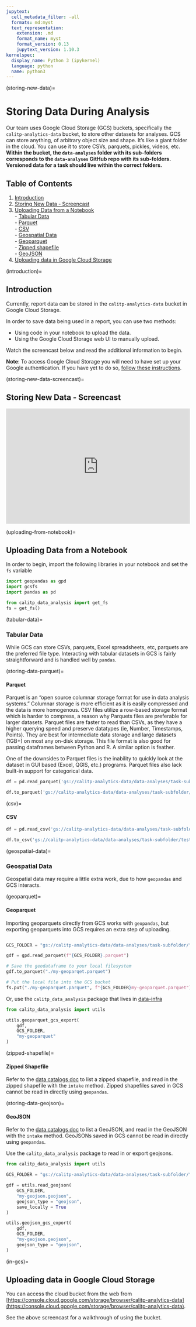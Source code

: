 ```yaml
---
jupytext:
  cell_metadata_filter: -all
  formats: md:myst
  text_representation:
    extension: .md
    format_name: myst
    format_version: 0.13
    jupytext_version: 1.10.3
kernelspec:
  display_name: Python 3 (ipykernel)
  language: python
  name: python3
---
```


(storing-new-data)=

# Storing Data During Analysis

Our team uses Google Cloud Storage (GCS) buckets, specifically the `calitp-analytics-data` bucket, to store other datasets for analyses. GCS can store anything, of arbitrary object size and shape. It’s like a giant folder in the cloud. You can use it to store CSVs, parquets, pickles, videos, etc. **Within the bucket, the `data-analyses` folder with its sub-folders corresponds to the `data-analyses` GitHub repo with its sub-folders. Versioned data for a task should live within the correct folders.**

## Table of Contents

1. [Introduction](#introduction)
2. [Storing New Data - Screencast](#storing-new-data-screencast)
3. [Uploading Data from a Notebook](#uploading-from-notebook)
   <br> - [Tabular Data](#tabular-data)
   <br> - [Parquet](#storing-data-parquet)
   <br> - [CSV](#csv)
   <br> - [Geospatial Data](#geospatial-data)
   <br> - [Geoparquet](#geoparquet)
   <br> - [Zipped shapefile](#zipped-shapefile)
   <br> - [GeoJSON](#storing-data-geojson)
4. [Uploading data in Google Cloud Storage](#in-gcs)

(introduction)=

## Introduction

Currently, report data can be stored in the `calitp-analytics-data` bucket in Google Cloud Storage.

In order to save data being used in a report, you can use two methods:

- Using code in your notebook to upload the data.
- Using the Google Cloud Storage web UI to manually upload.

Watch the screencast below and read the additional information to begin.

**Note**: To access Google Cloud Storage you will need to have set up your Google authentication. If you have yet to do so, [follow these instructions](https://docs.calitp.org/data-infra/analytics_tools/jupyterhub.html#connecting-to-the-warehouse).

(storing-new-data-screencast)=

## Storing New Data - Screencast

<div style="position: relative; padding-bottom: 62.5%; height: 0;"><iframe src="https://www.loom.com/embed/51d22876ab6d4d35a39f18e8f6d5f11d" frameborder="0" webkitallowfullscreen mozallowfullscreen allowfullscreen style="position: absolute; top: 0; left: 0; width: 100%; height: 100%;"></iframe></div>

(uploading-from-notebook)=

## Uploading Data from a Notebook

In order to begin, import the following libraries in your notebook and set the `fs` variable

```python
import geopandas as gpd
import gcsfs
import pandas as pd

from calitp_data_analysis import get_fs
fs = get_fs()
```

(tabular-data)=

### Tabular Data

While GCS can store CSVs, parquets, Excel spreadsheets, etc, parquets are the preferred file type. Interacting with tabular datasets in GCS is fairly straightforward and is handled well by `pandas`.

(storing-data-parquet)=

#### Parquet

Parquet is an “open source columnar storage format for use in data analysis systems.” Columnar storage is more efficient as it is easily compressed and the data is more homogenous. CSV files utilize a row-based storage format which is harder to compress, a reason why Parquets files are preferable for larger datasets. Parquet files are faster to read than CSVs, as they have a higher querying speed and preserve datatypes (ie, Number, Timestamps, Points). They are best for intermediate data storage and large datasets (1GB+) on most any on-disk storage. This file format is also good for passing dataframes between Python and R. A similar option is feather.

One of the downsides to Parquet files is the inability to quickly look at the dataset in GUI based (Excel, QGIS, etc.) programs. Parquet files also lack built-in support for categorical data.

```python
df = pd.read_parquet('gs://calitp-analytics-data/data-analyses/task-subfolder/test.parquet')

df.to_parquet('gs://calitp-analytics-data/data-analyses/task-subfolder/test.parquet')
```

(csv)=

#### CSV

```python
df = pd.read_csv('gs://calitp-analytics-data/data-analyses/task-subfolder/test.csv')

df.to_csv('gs://calitp-analytics-data/data-analyses/task-subfolder/test.parquet')
```

(geospatial-data)=

### Geospatial Data

Geospatial data may require a little extra work, due to how `geopandas` and GCS interacts.

(geoparquet)=

#### Geoparquet

Importing geoparquets directly from GCS works with `geopandas`, but exporting geoparquets into GCS requires an extra step of uploading.

```python

GCS_FOLDER = "gs://calitp-analytics-data/data-analyses/task-subfolder/"

gdf = gpd.read_parquet(f"{GCS_FOLDER}.parquet")

# Save the geodataframe to your local filesystem
gdf.to_parquet("./my-geoparqet.parquet")

# Put the local file into the GCS bucket
fs.put("./my-geoparquet.parquet", f"{GCS_FOLDER}my-geoparquet.parquet")
```

Or, use the `calitp_data_analysis` package that lives in [data-infra](https://github.com/cal-itp/data-infra/tree/main/packages/calitp-data-analysis/calitp_data_analysis)

```python
from calitp_data_analysis import utils

utils.geoparquet_gcs_export(
    gdf,
    GCS_FOLDER,
    "my-geoparquet"
)
```

(zipped-shapefile)=

#### Zipped Shapefile

Refer to the [data catalogs doc](data-catalogs) to list a zipped shapefile, and read in the zipped shapefile with the `intake` method. Zipped shapefiles saved in GCS cannot be read in directly using `geopandas`.

(storing-data-geojson)=

#### GeoJSON

Refer to the [data catalogs doc](data-catalogs) to list a GeoJSON, and read in the GeoJSON with the `intake` method. GeoJSONs saved in GCS cannot be read in directly using `geopandas`.

Use the `calitp_data_analysis` package to read in or export geojsons.

```python
from calitp_data_analysis import utils

GCS_FOLDER = "gs://calitp-analytics-data/data-analyses/task-subfolder/"

gdf = utils.read_geojson(
    GCS_FOLDER,
    "my-geojson.geojson",
    geojson_type = "geojson",
    save_locally = True
)

utils.geojson_gcs_export(
    gdf,
    GCS_FOLDER,
    "my-geojson.geojson",
    geojson_type = "geojson",
)
```

(in-gcs)=

## Uploading data in Google Cloud Storage

You can access the cloud bucket from the web from [https://console.cloud.google.com/storage/browser/calitp-analytics-data](https://console.cloud.google.com/storage/browser/calitp-analytics-data).

See the above screencast for a walkthrough of using the bucket.
